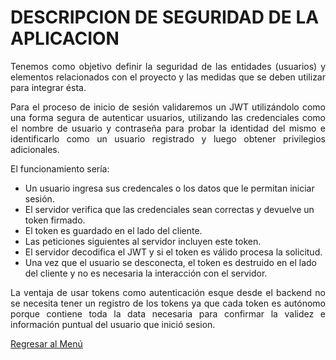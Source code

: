 # DESCRIPCION DE SEGURIDAD DE LA APLICACION

<p style='text-align: justify;'>
Tenemos como objetivo definir la seguridad de las entidades (usuarios) y elementos relacionados con el proyecto y las medidas que se deben utilizar para integrar ésta. </p>

<p style='text-align: justify;'>
Para el proceso de inicio de sesión validaremos un JWT utilizándolo como una forma segura de autenticar usuarios, utilizando las credenciales como el nombre de usuario y contraseña para probar la identidad del mismo e identificarlo como un usuario registrado y luego obtener privilegios adicionales.</p>

El funcionamiento sería:

- Un usuario ingresa sus credencales o los datos que le permitan iniciar sesión.
- El servidor verifica que las credenciales sean correctas y devuelve un token firmado.
- El token es guardado en el lado del cliente.
- Las peticiones siguientes al servidor incluyen este token.
- El servidor decodifica el JWT y si el token es válido procesa la solicitud.
- Una vez que el usuario se desconecta, el token es destruido en el lado del cliente y no es necesaria la interacción con el servidor.

<p style='text-align: justify;'>
La ventaja de usar tokens como autenticación esque desde el backend no se necesita tener un registro de los tokens ya que cada token es autónomo porque contiene toda la data necesaria para confirmar la validez e información puntual del usuario que inició sesion.</p>

[Regresar al Menú](menú.md)
